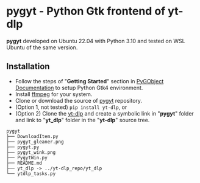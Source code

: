 # pygyt - Python Gtk frontend of yt-dlp

**pygyt** developed on Ubuntu 22.04 with Python 3.10 and tested on WSL Ubuntu of the same version.

## Installation

- Follow the steps of "**Getting Started**" section in [PyGObject Documentation](https://gnome.pages.gitlab.gnome.org/pygobject/) to setup Python Gtk4 environment.
- Install [ffmpeg](https://ffmpeg.org/) for your system.
- Clone or download the source of [pygyt](https://github.com/twMr7/pygyt) repository.
- (Option 1, not tested) `pip install yt-dlp`, or 
- (Option 2) Clone the [yt-dlp](https://github.com/yt-dlp/yt-dlp) and create a symbolic link in "**pygyt**" folder and link to "**yt_dlp**" folder in the "**yt-dlp**" source tree.

```shell
pygyt
├── DownloadItem.py
├── pygyt_gleaner.png
├── pygyt.py
├── pygyt_wink.png
├── PygytWin.py
├── README.md
├── yt_dlp -> ../yt-dlp_repo/yt_dlp
└── ytdlp_tasks.py
```
